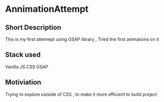 # AnnimationAttempt

## Short Description 

This is my first attemept using GSAP library , Tried the first animations on it

## Stack used 

Vanilla JS
CSS
GSAP 

## Motiviation 

Trying to explore outside of CSS , to make it more efficient to build project 

